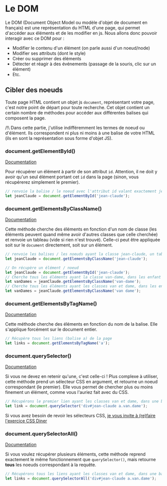 # Le DOM

Le DOM (Document Object Model ou modèle d'objet de document en français) est une représentation du HTML d'une page, qui permet d'accéder aux éléments et de les modifier en js.
Nous allons donc pouvoir interagir avec ce DOM pour :
- Modifier le contenu d'un élément (on parle aussi d'un noeud/node)
- Modifier ses attributs (dont le style)
- Créer ou supprimer des éléments
- Détecter et réagir à des événements (passage de la souris, clic sur un élément)
- Etc.

## Cibler des noeuds

Toute page HTML contient un objet js `document`, représentant votre page, c'est notre point de départ pour toute recherche. Cet objet contient un certain nombre de méthodes pour accéder aux différentes balises qui composent la page.

/!\ Dans cette partie, j'utilise indifféremment les termes de noeud ou d'élément. Ils correspondent ni plus ni moins à une balise de votre HTML (ils en sont la représentation sous forme d'objet JS).

### document.getElementById()

[Documentation](https://developer.mozilla.org/fr/docs/Web/API/Document/getElementById)

Pour récupérer un élément à partir de son attribut `id`. Attention, il ne doit y avoir qu'un seul élément portant cet `id` dans la page (sinon, vous récupérerez simplement le premier).

```js
// renvoie la balise / le noeud avec l'attribut id valant exactement jean-claude, null s'il n'est pas trouvé
let jeanClaude = document.getElementById('jean-claude');
```

### document.getElementsByClassName()

[Documentation](https://developer.mozilla.org/fr/docs/Web/API/Document/getElementsByClassName)

Cette méthode cherche des éléments en fonction d'un nom de classe (les éléments peuvent quand même avoir d'autres classes que celle cherchée) et renvoie un tableau (vide si rien n'est trouvé). Celle-ci peut être appliquée soit sur le `document` directement, soit sur un élément.

```js
// renvoie les balises / les noeuds ayant la classe jean-claude, un tableau vide si aucun élément n'est trouvé
let jeanClaude = document.getElementsByClassName('jean-claude');

// On récupère un élément / noeud
let jeanClaude = document.getElementById('jean-claude');
// Cherche tous les éléments ayant la classe van-dame, dans les enfant du noeud avec l'id jean-claude
let vanDames = jeanClaude.getElementsByClassName('van-dame');
// Cherche tous les éléments ayant les classes van et dame, dans les enfant du noeud avec l'id jean-claude
let vanDames = jeanClaude.getElementsByClassName('van dame');
```

### document.getElementsByTagName()

[Documentation](https://developer.mozilla.org/fr/docs/Web/API/Document/getElementsByTagName)

Cette méthode cherche des éléments en fonction du nom de la balise. Elle s'applique forcément sur le document entier.

```js
// Récupère tous les liens (balise a) de la page
let links = document.getElementsByTagName('a');
```

### document.querySelector()

[Documentation](https://developer.mozilla.org/fr/docs/Web/API/Document/querySelector)

Si vous ne devez en retenir qu'une, c'est celle-ci ! Plus complexe à utiliser, cette méthode prend un sélecteur CSS en argument, et retourne un noeud correspondant (le premier). Elle vous permet de chercher plus ou moins finement un élément, comme vous l'auriez fait avec du CSS.

```js
// Récupérons le premier lien ayant les classes van et dame, dans une balise (div) ayant l'id jean-claude
let link = document.querySelector('div#jean-claude a.van.dame');
```

Si vous avez besoin de revoir les sélecteurs CSS, [je vous invite à (re)faire l'exercice CSS Diner](https://flukeout.github.io/)

### document.querySelectorAll()

[Documentation](https://developer.mozilla.org/fr/docs/Web/API/Document/querySelectorAll)

Si vous voulez récupérer plusieurs éléments, cette méthode reprend exactement le même fonctionnement que `querySelector()`, mais retourne **tous** les noeuds correspondant à la requête.

```js
// Récupérons tous les liens ayant les classes van et dame, dans une balise (div) ayant l'id jean-claude
let links = document.querySelectorAll('div#jean-claude a.van.dame');
```